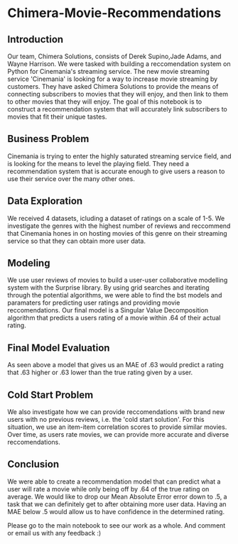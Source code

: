 # Chimera-Movie-Recommendations

## Introduction
Our team, Chimera Solutions, consists of Derek Supino,Jade Adams, and Wayne Harrison. We were tasked with building a reccomendation system on Python for Cinemania's streaming service. The new movie streaming service 'Cinemania' is looking for a way to increase movie streaming by customers. They have asked Chimera Solutions to provide the means of connecting subscribers to movies that they will enjoy, and then link to them to other movies that they will enjoy. The goal of this notebook is to construct a recommendation system that will accurately link subscribers to movies that fit their unique tastes.

## Business Problem
Cinemania is trying to enter the highly saturated streaming service field, and is looking for the means to level the playing field. They need a recommendation system that is accurate enough to give users a reason to use their service over the many other ones.

## Data Exploration
We received 4 datasets, icluding a dataset of ratings on a scale of 1-5.  We investigate the genres with the highest number of reviews and reccommend that Cinemania hones in on hosting movies of this genre on their streaming service so that they can obtain more user data.

## Modeling
We use user reviews of movies to build a user-user collaborative modelling system with the Surprise library. By using grid searches and iterating through the potential algorithms, we were able to find the bst models and paramaters for predicting user ratings and providing movie reccomendations. Our final model is a Singular Value Decomposition algorithm that predicts a users rating of a movie within .64 of their actual rating.

## Final Model Evaluation
 As seen above a model that gives us an MAE of .63 would predict a rating that .63 higher or .63 lower than the true rating given by a user.

## Cold Start Problem
We also investigate how we can provide reccomendations with brand new users with no previous reviews, i.e. the 'cold start solution'. For this situation, we use an item-item correlation scores to provide similar movies. Over time, as users rate movies, we can provide more accurate and diverse reccomendations.

## Conclusion
We were able to create a recommendation model that can predict what a user will rate a movie while only being off by .64 of the true rating on average. We would like to drop our Mean Absolute Error error down to .5, a task that we can definitely get to after obtaining more user data. Having an MAE below .5 would allow us to have confidence in the determined rating.

Please go to the main notebook to see our work as a whole. And comment or email us with any feedback :)
